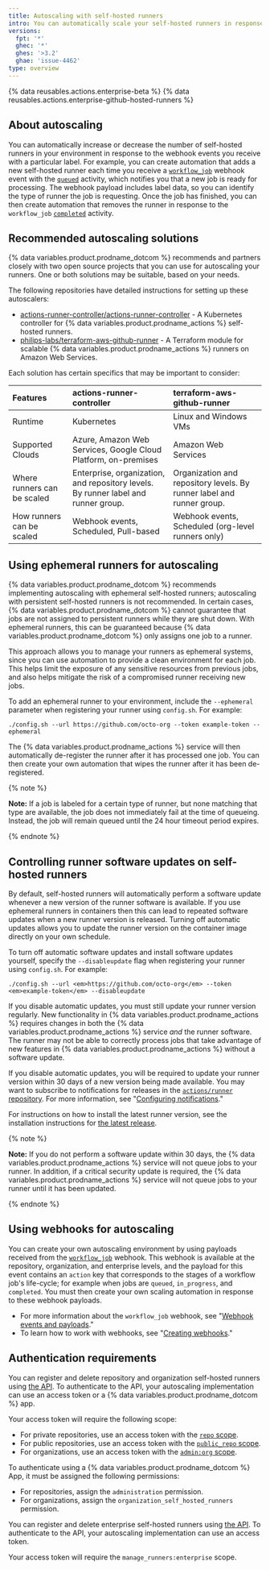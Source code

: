 ```yaml
---
title: Autoscaling with self-hosted runners
intro: You can automatically scale your self-hosted runners in response to webhook events.
versions:
  fpt: '*'
  ghec: '*'
  ghes: '>3.2'
  ghae: 'issue-4462'
type: overview
---
```


{% data reusables.actions.enterprise-beta %}
{% data reusables.actions.enterprise-github-hosted-runners %}

## About autoscaling

You can automatically increase or decrease the number of self-hosted runners in your environment in response to the webhook events you receive with a particular label. For example, you can create automation that adds a new self-hosted runner each time you receive a [`workflow_job`](/developers/webhooks-and-events/webhooks/webhook-events-and-payloads#workflow_job) webhook event with the  [`queued`](/developers/webhooks-and-events/webhooks/webhook-events-and-payloads#workflow_job) activity, which notifies you that a new job is ready for processing. The webhook payload includes label data, so you can identify the type of runner the job is requesting. Once the job has finished, you can then create automation that removes the runner in response to the `workflow_job` [`completed`](/developers/webhooks-and-events/webhooks/webhook-events-and-payloads#workflow_job) activity. 

## Recommended autoscaling solutions

{% data variables.product.prodname_dotcom %} recommends and partners closely with two open source projects that you can use for autoscaling your runners. One or both solutions may be suitable, based on your needs. 

The following repositories have detailed instructions for setting up these autoscalers: 

- [actions-runner-controller/actions-runner-controller](https://github.com/actions-runner-controller/actions-runner-controller) - A Kubernetes controller for {% data variables.product.prodname_actions %} self-hosted runners.
- [philips-labs/terraform-aws-github-runner](https://github.com/philips-labs/terraform-aws-github-runner) - A Terraform module for scalable {% data variables.product.prodname_actions %} runners on Amazon Web Services.

Each solution has certain specifics that may be important to consider:

| **Features** | **actions-runner-controller** | **terraform-aws-github-runner** |
| :--- | :--- | :--- |
| Runtime | Kubernetes | Linux and Windows VMs |
| Supported Clouds | Azure, Amazon Web Services, Google Cloud Platform, on-premises | Amazon Web Services |
| Where runners can be scaled | Enterprise, organization, and repository levels. By runner label and runner group. | Organization and repository levels. By runner label and runner group. |
| How runners can be scaled | Webhook events, Scheduled, Pull-based | Webhook events, Scheduled (org-level runners only) |

## Using ephemeral runners for autoscaling

{% data variables.product.prodname_dotcom %} recommends implementing autoscaling with ephemeral self-hosted runners; autoscaling with persistent self-hosted runners is not recommended. In certain cases, {% data variables.product.prodname_dotcom %} cannot guarantee that jobs are not assigned to persistent runners while they are shut down. With ephemeral runners, this can be guaranteed because {% data variables.product.prodname_dotcom %} only assigns one job to a runner.

This approach allows you to manage your runners as ephemeral systems, since you can use automation to provide a clean environment for each job. This helps limit the exposure of any sensitive resources from previous jobs, and also helps mitigate the risk of a compromised runner receiving new jobs.  

To add an ephemeral runner to your environment, include the `--ephemeral` parameter when registering your runner using `config.sh`. For example:

```shell
./config.sh --url https://github.com/octo-org --token example-token --ephemeral
```

The {% data variables.product.prodname_actions %} service will then automatically de-register the runner after it has processed one job. You can then create your own automation that wipes the runner after it has been de-registered.

{% note %}

**Note:**  If a job is labeled for a certain type of runner, but none matching that type are available, the job does not immediately fail at the time of queueing. Instead, the job will remain queued until the 24 hour timeout period expires.

{% endnote %}

## Controlling runner software updates on self-hosted runners

By default, self-hosted runners will automatically perform a software update whenever a new version of the runner software is available.  If you use ephemeral runners in containers then this can lead to repeated software updates when a new runner version is released.  Turning off automatic updates allows you to update the runner version on the container image directly on your own schedule.

To turn off automatic software updates and install software updates yourself, specify the `--disableupdate` flag when registering your runner using `config.sh`. For example:

```shell
./config.sh --url <em>https://github.com/octo-org</em> --token <em>example-token</em> --disableupdate
```

If you disable automatic updates, you must still update your runner version regularly.  New functionality in {% data variables.product.prodname_actions %} requires changes in both the {% data variables.product.prodname_actions %} service _and_ the runner software.  The runner may not be able to correctly process jobs that take advantage of new features in {% data variables.product.prodname_actions %} without a software update.

If you disable automatic updates, you will be required to update your runner version within 30 days of a new version being made available.  You may want to subscribe to notifications for releases in the [`actions/runner` repository](https://github.com/actions/runner/releases). For more information, see "[Configuring notifications](/account-and-profile/managing-subscriptions-and-notifications-on-github/setting-up-notifications/configuring-notifications#about-custom-notifications)."

For instructions on how to install the latest runner version, see the installation instructions for [the latest release](https://github.com/actions/runner/releases).

{% note %}

**Note:** If you do not perform a software update within 30 days, the {% data variables.product.prodname_actions %} service will not queue jobs to your runner.  In addition, if a critical security update is required, the {% data variables.product.prodname_actions %} service will not queue jobs to your runner until it has been updated.

{% endnote %}

## Using webhooks for autoscaling

You can create your own autoscaling environment by using payloads received from the [`workflow_job`](/developers/webhooks-and-events/webhooks/webhook-events-and-payloads#workflow_job) webhook. This webhook is available at the repository, organization, and enterprise levels, and the payload for this event contains an `action` key that corresponds to the stages of a workflow job's life-cycle; for example when jobs are `queued`, `in_progress`, and `completed`. You must then create your own scaling automation in response to these webhook payloads.

- For more information about the `workflow_job` webhook, see "[Webhook events and payloads](/developers/webhooks-and-events/webhooks/webhook-events-and-payloads#workflow_job)."
- To learn how to work with webhooks, see "[Creating webhooks](/developers/webhooks-and-events/webhooks/creating-webhooks)."

## Authentication requirements

You can register and delete repository and organization self-hosted runners using [the API](/rest/reference/actions#self-hosted-runners). To authenticate to the API, your autoscaling implementation can use an access token or a {% data variables.product.prodname_dotcom %} app. 

Your access token will require the following scope:

- For private repositories, use an access token with the [`repo` scope](/apps/building-oauth-apps/understanding-scopes-for-oauth-apps/#available-scopes).
- For public repositories, use an access token with the [`public_repo` scope](/apps/building-oauth-apps/understanding-scopes-for-oauth-apps/#available-scopes).
- For organizations, use an access token with the [`admin:org` scope](/apps/building-oauth-apps/understanding-scopes-for-oauth-apps/#available-scopes).

To  authenticate using a {% data variables.product.prodname_dotcom %} App, it must be assigned the following permissions:
- For repositories, assign the `administration` permission.
- For organizations, assign the `organization_self_hosted_runners` permission.

You can register and delete enterprise self-hosted runners using [the API](/rest/reference/actions#self-hosted-runners). To authenticate to the API, your autoscaling implementation can use an access token.

Your access token will require the `manage_runners:enterprise` scope.
